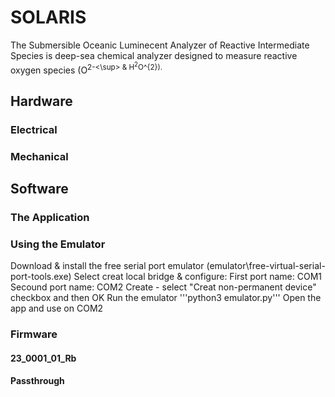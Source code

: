 # SOLARIS
The Submersible Oceanic Luminecent Analyzer of Reactive Intermediate Species is deep-sea chemical analyzer designed to measure reactive oxygen species (O<sup>2-<\sup> & H<sup>2</sup>O^{2}).

## Hardware

### Electrical

### Mechanical

## Software

### The Application

### Using the Emulator

Download & install the free serial port emulator (emulator\free-virtual-serial-port-tools.exe)
  Select creat local bridge & configure:
    First port name: COM1
    Secound port name: COM2
  Create - select "Creat non-permanent device" checkbox and then OK
Run the emulator
  '''python3 emulator.py'''
Open the app and use on COM2

### Firmware

#### 23_0001_01_Rb

#### Passthrough
  
